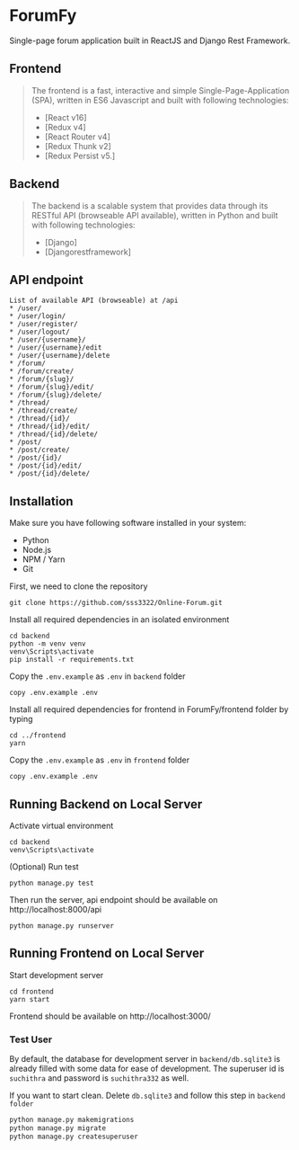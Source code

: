 # ForumFy
Single-page forum application built in ReactJS and Django Rest Framework.


## Frontend
> The frontend is a fast, interactive and simple Single-Page-Application (SPA), written in ES6 Javascript and built with following technologies:
> * [React v16]
> * [Redux v4]
> * [React Router v4]
> * [Redux Thunk v2]
> * [Redux Persist v5.]


## Backend
> The backend is a scalable system that provides data through its RESTful API (browseable API available), written in Python and built with following technologies:
> * [Django]
> * [Djangorestframework]

## API endpoint
```
List of available API (browseable) at /api
* /user/
* /user/login/
* /user/register/
* /user/logout/
* /user/{username}/
* /user/{username}/edit
* /user/{username}/delete
* /forum/
* /forum/create/
* /forum/{slug}/
* /forum/{slug}/edit/
* /forum/{slug}/delete/
* /thread/
* /thread/create/
* /thread/{id}/
* /thread/{id}/edit/
* /thread/{id}/delete/
* /post/
* /post/create/
* /post/{id}/
* /post/{id}/edit/
* /post/{id}/delete/
```

## Installation

Make sure you have following software installed in your system:
* Python 
* Node.js
* NPM / Yarn
* Git

First, we need to clone the repository
```
git clone https://github.com/sss3322/Online-Forum.git
```

Install all required dependencies in an isolated environment

```
cd backend
python -m venv venv
venv\Scripts\activate
pip install -r requirements.txt
```

Copy the `.env.example` as `.env` in `backend` folder
```
copy .env.example .env
```

Install all required dependencies for frontend in ForumFy/frontend folder by typing
```
cd ../frontend
yarn
```

Copy the `.env.example` as `.env` in `frontend` folder
```
copy .env.example .env
```

## Running Backend on Local Server

Activate virtual environment

```
cd backend
venv\Scripts\activate
```

(Optional) Run test
```
python manage.py test
```

Then run the server, api endpoint should be available on http://localhost:8000/api

```
python manage.py runserver
```

## Running Frontend on Local Server

Start development server

```
cd frontend
yarn start
```

Frontend should be available on http://localhost:3000/

### Test User
By default, the database for development server in `backend/db.sqlite3` is already filled with some data for ease of development. The superuser id is `suchithra` and password is `suchithra332` as well.

If you want to start clean. Delete `db.sqlite3` and follow this step in `backend folder`
```py
python manage.py makemigrations
python manage.py migrate
python manage.py createsuperuser
```
